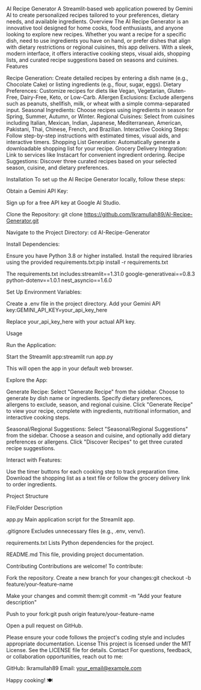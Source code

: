 AI Recipe Generator
A Streamlit-based web application powered by Gemini AI to create personalized recipes tailored to your preferences, dietary needs, and available ingredients.
Overview
The AI Recipe Generator is an innovative tool designed for home cooks, food enthusiasts, and anyone looking to explore new recipes. Whether you want a recipe for a specific dish, need to use ingredients you have on hand, or prefer dishes that align with dietary restrictions or regional cuisines, this app delivers. With a sleek, modern interface, it offers interactive cooking steps, visual aids, shopping lists, and curated recipe suggestions based on seasons and cuisines.
Features

Recipe Generation: Create detailed recipes by entering a dish name (e.g., Chocolate Cake) or listing ingredients (e.g., flour, sugar, eggs).
Dietary Preferences: Customize recipes for diets like Vegan, Vegetarian, Gluten-Free, Dairy-Free, Keto, or Low-Carb.
Allergen Exclusions: Exclude allergens such as peanuts, shellfish, milk, or wheat with a simple comma-separated input.
Seasonal Ingredients: Choose recipes using ingredients in season for Spring, Summer, Autumn, or Winter.
Regional Cuisines: Select from cuisines including Italian, Mexican, Indian, Japanese, Mediterranean, American, Pakistani, Thai, Chinese, French, and Brazilian.
Interactive Cooking Steps: Follow step-by-step instructions with estimated times, visual aids, and interactive timers.
Shopping List Generation: Automatically generate a downloadable shopping list for your recipe.
Grocery Delivery Integration: Link to services like Instacart for convenient ingredient ordering.
Recipe Suggestions: Discover three curated recipes based on your selected season, cuisine, and dietary preferences.

Installation
To set up the AI Recipe Generator locally, follow these steps:

Obtain a Gemini API Key:

Sign up for a free API key at Google AI Studio.


Clone the Repository:
git clone https://github.com/Ikramullah89/AI-Recipe-Generator.git


Navigate to the Project Directory:
cd AI-Recipe-Generator


Install Dependencies:

Ensure you have Python 3.8 or higher installed.
Install the required libraries using the provided requirements.txt:pip install -r requirements.txt


The requirements.txt includes:streamlit==1.31.0
google-generativeai==0.8.3
python-dotenv==1.0.1
nest_asyncio==1.6.0




Set Up Environment Variables:

Create a .env file in the project directory.
Add your Gemini API key:GEMINI_API_KEY=your_api_key_here


Replace your_api_key_here with your actual API key.



Usage

Run the Application:

Start the Streamlit app:streamlit run app.py


This will open the app in your default web browser.


Explore the App:

Generate Recipe:
Select "Generate Recipe" from the sidebar.
Choose to generate by dish name or ingredients.
Specify dietary preferences, allergens to exclude, season, and regional cuisine.
Click "Generate Recipe" to view your recipe, complete with ingredients, nutritional information, and interactive cooking steps.


Seasonal/Regional Suggestions:
Select "Seasonal/Regional Suggestions" from the sidebar.
Choose a season and cuisine, and optionally add dietary preferences or allergens.
Click "Discover Recipes" to get three curated recipe suggestions.




Interact with Features:

Use the timer buttons for each cooking step to track preparation time.
Download the shopping list as a text file or follow the grocery delivery link to order ingredients.



Project Structure



File/Folder
Description



app.py
Main application script for the Streamlit app.


.gitignore
Excludes unnecessary files (e.g., .env, venv/).


requirements.txt
Lists Python dependencies for the project.


README.md
This file, providing project documentation.


Contributing
Contributions are welcome! To contribute:

Fork the repository.
Create a new branch for your changes:git checkout -b feature/your-feature-name


Make your changes and commit them:git commit -m "Add your feature description"


Push to your fork:git push origin feature/your-feature-name


Open a pull request on GitHub.

Please ensure your code follows the project's coding style and includes appropriate documentation.
License
This project is licensed under the MIT License. See the LICENSE file for details.
Contact
For questions, feedback, or collaboration opportunities, reach out to me:

GitHub: Ikramullah89
Email: your_email@example.com

Happy cooking! 🍽️
